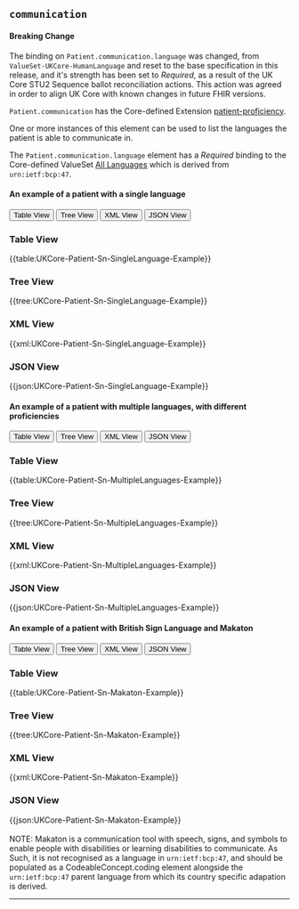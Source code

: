 ## `communication`

<div markdown="span" class="alert alert-warning" role="alert"><h4><i class="fa fa-warning"></i> Breaking Change</h4>
The binding on <code>Patient.communication.language</code> was changed, from <code>ValueSet-UKCore-HumanLanguage</code> and reset to the base specification in this release, and it's strength has been set to <i>Required</i>, as a result of the UK Core STU2 Sequence ballot reconciliation actions. This action was agreed in order to align UK Core with known changes in future FHIR versions.
</div>

`Patient.communication` has the Core-defined Extension <a href="https://hl7.org/fhir/R4/extension-patient-proficiency.html" class="external">patient-proficiency</a>.

One or more instances of this element can be used to list the languages the patient is able to communicate in.  

The <code>Patient.communication.language</code> element has a <i>Required</i> binding to the Core-defined ValueSet <a href="https://hl7.org/fhir/R4/valueset-all-languages.html" class="external">All Languages</a> which is derived from <code>urn:ietf:bcp:47</code>.

#### An example of a patient with a single language

<div>
<div class="tab">
 <button class="tablinks active" onclick="openTab(event, 'Table View')">Table View</button>
 <button class="tablinks" onclick="openTab(event, 'Tree View')">Tree View</button>
  <button class="tablinks" onclick="openTab(event, 'XML View')">XML View</button>
  <button class="tablinks" onclick="openTab(event, 'JSON View')">JSON View</button>
</div>

<div id="Table View" class="tabcontent" style="display:block">
  <h3>Table View</h3>
{{table:UKCore-Patient-Sn-SingleLanguage-Example}}
</div>

<div id="Tree View" class="tabcontent">
  <h3>Tree View</h3>
{{tree:UKCore-Patient-Sn-SingleLanguage-Example}}
</div>

<div id="XML View" class="tabcontent">
  <h3>XML View</h3>
{{xml:UKCore-Patient-Sn-SingleLanguage-Example}}
</div>

<div id="JSON View" class="tabcontent">
  <h3>JSON View</h3>
{{json:UKCore-Patient-Sn-SingleLanguage-Example}}
</div>
</div>

#### An example of a patient with multiple languages, with different proficiencies

<div>
<div class="tab">
 <button class="tablinks active" onclick="openTab(event, 'Table View')">Table View</button>
 <button class="tablinks" onclick="openTab(event, 'Tree View')">Tree View</button>
 <button class="tablinks" onclick="openTab(event, 'XML View')">XML View</button>
 <button class="tablinks" onclick="openTab(event, 'JSON View')">JSON View</button>
</div>

<div id="Table View" class="tabcontent" style="display:block">
  <h3>Table View</h3>
{{table:UKCore-Patient-Sn-MultipleLanguages-Example}}
</div>

<div id="Tree View" class="tabcontent">
  <h3>Tree View</h3>
{{tree:UKCore-Patient-Sn-MultipleLanguages-Example}}
</div>

<div id="XML View" class="tabcontent">
  <h3>XML View</h3>
{{xml:UKCore-Patient-Sn-MultipleLanguages-Example}}
</div>

<div id="JSON View" class="tabcontent">
  <h3>JSON View</h3>
{{json:UKCore-Patient-Sn-MultipleLanguages-Example}}
</div>
</div>

#### An example of a patient with British Sign Language and Makaton

<div>
<div class="tab">
 <button class="tablinks active" onclick="openTab(event, 'Table View')">Table View</button>
 <button class="tablinks" onclick="openTab(event, 'Tree View')">Tree View</button>
 <button class="tablinks" onclick="openTab(event, 'XML View')">XML View</button>
 <button class="tablinks" onclick="openTab(event, 'JSON View')">JSON View</button>
</div>

<div id="Table View" class="tabcontent" style="display:block">
  <h3>Table View</h3>
{{table:UKCore-Patient-Sn-Makaton-Example}}
</div>

<div id="Tree View" class="tabcontent">
  <h3>Tree View</h3>
{{tree:UKCore-Patient-Sn-Makaton-Example}}
</div>

<div id="XML View" class="tabcontent">
  <h3>XML View</h3>
{{xml:UKCore-Patient-Sn-Makaton-Example}}
</div>

<div id="JSON View" class="tabcontent">
  <h3>JSON View</h3>
{{json:UKCore-Patient-Sn-Makaton-Example}}
</div>
</div>

<br>
NOTE: Makaton is a communication tool with speech, signs, and symbols to enable people with disabilities or learning disabilities to communicate. As Such, it is not recognised as a language in <code>urn:ietf:bcp:47</code>, and should be populated as a CodeableConcept.coding element alongside the <code>urn:ietf:bcp:47</code> parent language from which its country specific adapation is derived.

---

